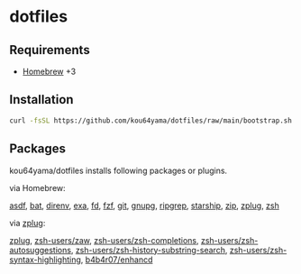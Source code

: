 # dotfiles

## Requirements

- [Homebrew](https://brew.sh) +3

## Installation

```bash
curl -fsSL https://github.com/kou64yama/dotfiles/raw/main/bootstrap.sh | bash
```

## Packages

kou64yama/dotfiles installs following packages or plugins.

via Homebrew:

[asdf](https://formulae.brew.sh/formula/asdf#default),
[bat](https://formulae.brew.sh/formula/bat#default),
[direnv](https://formulae.brew.sh/formula/direnv#default),
[exa](https://formulae.brew.sh/formula/exa#default),
[fd](https://formulae.brew.sh/formula/fd#default),
[fzf](https://formulae.brew.sh/formula/fzf#default),
[git](https://formulae.brew.sh/formula/git#default),
[gnupg](https://formulae.brew.sh/formula/gnupg#default),
[ripgrep](https://formulae.brew.sh/formula/ripgrep#default),
[starship](https://formulae.brew.sh/formula/starship#default),
[zip](https://formulae.brew.sh/formula/zip#default),
[zplug](https://formulae.brew.sh/formula/zplug#default),
[zsh](https://formulae.brew.sh/formula/zsh#default)

via [zplug](https://github.com/zplug/zplug):

[zplug](https://github.com/zplug/zplug),
[zsh-users/zaw](https://github.com/zsh-users/zaw),
[zsh-users/zsh-completions](https://github.com/zsh-users/zsh-completions),
[zsh-users/zsh-autosuggestions](https://github.com/zsh-users/zsh-autosuggestions),
[zsh-users/zsh-history-substring-search](https://github.com/zsh-users/zsh-history-substring-search),
[zsh-users/zsh-syntax-highlighting](https://github.com/zsh-users/zsh-syntax-highlighting),
[b4b4r07/enhancd](https://github.com/b4b4r07/enhancd)
